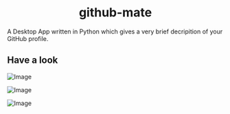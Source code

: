 <h1 align="center">github-mate</h1>

A Desktop App written in Python which gives a very brief decripition of your GitHub profile.

## Have a look

![Image](https://github.com/jamesgeorge007/github-mate/blob/master/assets/screenshots/image.JPG)

![Image](https://github.com/jamesgeorge007/github-mate/blob/master/assets/screenshots/network.JPG)

![Image](https://github.com/jamesgeorge007/github-mate/blob/master/assets/screenshots/validation.JPG)
